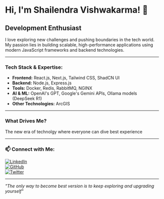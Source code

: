 # Hi, I'm Shailendra Vishwakarma! 👋

## Development Enthusiast

I love exploring new challenges and pushing boundaries in the tech world. My passion lies in building scalable, high-performance applications using modern JavaScript frameworks and backend technologies. 

---

### Tech Stack & Expertise:

- **Frontend:** React.js, Next.js, Tailwind CSS, ShadCN UI
- **Backend:** Node.js, Express.js
- **Tools:** Docker, Redis, RabbitMQ, NGINX
- **AI & ML:** OpenAI's GPT, Google's Gemini APIs, Ollama models (DeepSeek R1)
- **Other Technologies:** ArcGIS

---

### What Drives Me?
The new era of technolgy where everyone can dive best experience

---

### 📫 Connect with Me:
[![LinkedIn](https://img.shields.io/badge/LinkedIn-blue?style=for-the-badge&logo=linkedin)](https://www.linkedin.com/in/shailendra-v/)  
[![GitHub](https://img.shields.io/badge/GitHub-black?style=for-the-badge&logo=github)](https://github.com/Shailendra-vi)  
[![Twitter](https://img.shields.io/badge/Twitter-blue?style=for-the-badge&logo=twitter)](https://x.com/SaVskrma)  

---

_"The only way to become best version is to keep exploring and upgrading yourself"_
